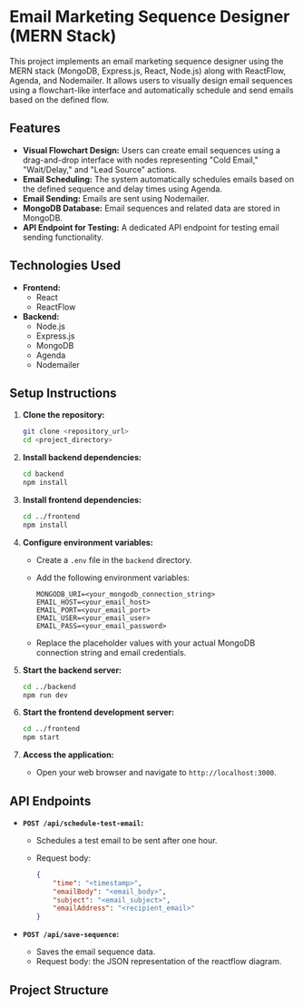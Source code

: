 # Email Marketing Sequence Designer (MERN Stack)

This project implements an email marketing sequence designer using the MERN stack (MongoDB, Express.js, React, Node.js) along with ReactFlow, Agenda, and Nodemailer. It allows users to visually design email sequences using a flowchart-like interface and automatically schedule and send emails based on the defined flow.

## Features

* **Visual Flowchart Design:** Users can create email sequences using a drag-and-drop interface with nodes representing "Cold Email," "Wait/Delay," and "Lead Source" actions.
* **Email Scheduling:** The system automatically schedules emails based on the defined sequence and delay times using Agenda.
* **Email Sending:** Emails are sent using Nodemailer.
* **MongoDB Database:** Email sequences and related data are stored in MongoDB.
* **API Endpoint for Testing:** A dedicated API endpoint for testing email sending functionality.

## Technologies Used

* **Frontend:**
    * React
    * ReactFlow
* **Backend:**
    * Node.js
    * Express.js
    * MongoDB
    * Agenda
    * Nodemailer

## Setup Instructions

1.  **Clone the repository:**

    ```bash
    git clone <repository_url>
    cd <project_directory>
    ```

2.  **Install backend dependencies:**

    ```bash
    cd backend
    npm install
    ```

3.  **Install frontend dependencies:**

    ```bash
    cd ../frontend
    npm install
    ```

4.  **Configure environment variables:**

    * Create a `.env` file in the `backend` directory.
    * Add the following environment variables:

        ```
        MONGODB_URI=<your_mongodb_connection_string>
        EMAIL_HOST=<your_email_host>
        EMAIL_PORT=<your_email_port>
        EMAIL_USER=<your_email_user>
        EMAIL_PASS=<your_email_password>
        ```

    * Replace the placeholder values with your actual MongoDB connection string and email credentials.

5.  **Start the backend server:**

    ```bash
    cd ../backend
    npm run dev
    ```

6.  **Start the frontend development server:**

    ```bash
    cd ../frontend
    npm start
    ```

7.  **Access the application:**

    * Open your web browser and navigate to `http://localhost:3000`.

## API Endpoints

* **`POST /api/schedule-test-email`:**
    * Schedules a test email to be sent after one hour.
    * Request body:

        ```json
        {
            "time": "<timestamp>",
            "emailBody": "<email_body>",
            "subject": "<email_subject>",
            "emailAddress": "<recipient_email>"
        }
        ```

* **`POST /api/save-sequence`:**
    * Saves the email sequence data.
    * Request body: the JSON representation of the reactflow diagram.

## Project Structure